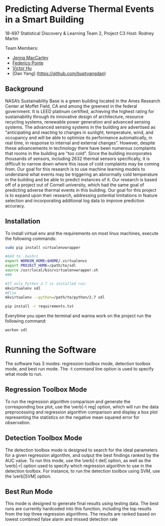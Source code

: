 # Predicting Adverse Thermal Events in a Smart Building

18-697 Statistical Discovery & Learning
Team 2, Project C3
Host: Rodney Martin

Team Members:
* [Jenna MacCarley](https://github.com/jmaccarl)
* [Federico Ponte](https://github.com/fedep3)
* [Victor Hu](https://github.com/vhu)
* [Dan Yang] (https://github.com/buptyangdan)

## Background

NASA’s Sustainability Base is a green building located in the Ames Research Center at Moffet Field, CA and among the greenest in the federal government. It is LEED platinum certified, achieving the highest rating for sustainability through its innovative design of architecture, resource recycling systems, renewable power generation and advanced sensing systems. The advanced sensing systems in the building are advertised as “anticipating and reacting to changes in sunlight, temperature, wind, and occupancy and will be able to optimize its performance automatically, in real time, in response to internal and external changes”. However, despite these advancements in technology there have been numerous complaints that rooms in the building are “too cold”. Since the building incorporates thousands of sensors, including 2632 thermal sensors specifically, it is difficult to narrow down where this issue of cold complaints may be coming from. Our goal for this research is to use machine learning models to understand what events may be triggering an abnormally cold temperature in the building and be able to predict instances of it. Our research is based off of a project out of Cornell university, which had the same goal of predicting adverse thermal events in this building. Our goal for this project is to expand upon their research, addressing potential limitations in feature selection and incorporating additional log data to improve prediction accuracy.

## Installation 

To install virtual env and the requirements on most linux machines, execute the following commands:

```bash
sudo pip install virtualenvwrapper

#Add to .bashrc
export WORKON_HOME=$HOME/.virtualenvs
export PROJECT_HOME=/path/to/sdl
source /usr/local/bin/virtualenvwrapper.sh
###

#If only Python 2.7 is installed run:
mkvirtualenv sdl
#Else
mkvirtualenv --python=/path/to/python/2.7 sdl

pip install -r requirements.txt
```

Everytime you open the terminal and wanna work on the project run the following command:

```bash
workon sdl
```

# Running the Software

The software has 3 modes: regression toolbox mode, detection toolbox mode, and best run mode. The -t command line option is used to specify what mode to run. 

## Regression Toolbox Mode
To run the regression algorithm comparison and generate the corresponding box plot, use the \verb|-t reg| option, which will run the data preprocessing and regression algorithm comparison and display a box plot representing the statistics on the negative mean squared error for observation.

## Detection Toolbox Mode
The detection toolbox mode is designed to search for the ideal parameters for a given regression algorithm, and output the best findings ranked by the AUC value. To run this mode, use the \verb|-t det| option, as well as the \verb|-r| option used to specify which regression algorithm to use in the detection toolbox. For instance, to run the detection toolbox using SVM, use the \verb|SVM| option.

## Best Run Mode
This mode is designed to generate final results using testing data. The best runs are currently hardcoded into this function, including the top results from the top three regression algorithms. The results are ranked based on lowest combined false alarm and missed detection rate


